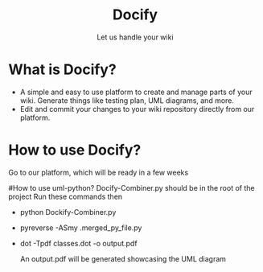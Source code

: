 <h1 style="text-align:center"> Docify </h1>
<p style="text-align:center"> Let us handle your wiki </p>

# What is Docify?
- A simple and easy to use platform to create and manage parts of your wiki. Generate things like testing plan, UML diagrams, and more.
- Edit and commit your changes to your wiki repository directly from our platform.

# How to use Docify?
Go to our platform, which will be ready in a few weeks


#How to use uml-python?
Docify-Combiner.py should be in the root of the project
Run these commands then

- python Dockify-Combiner.py
- pyreverse -ASmy .merged_py_file.py 
- dot -Tpdf classes.dot -o output.pdf 

    An output.pdf will be generated showcasing the UML diagram


